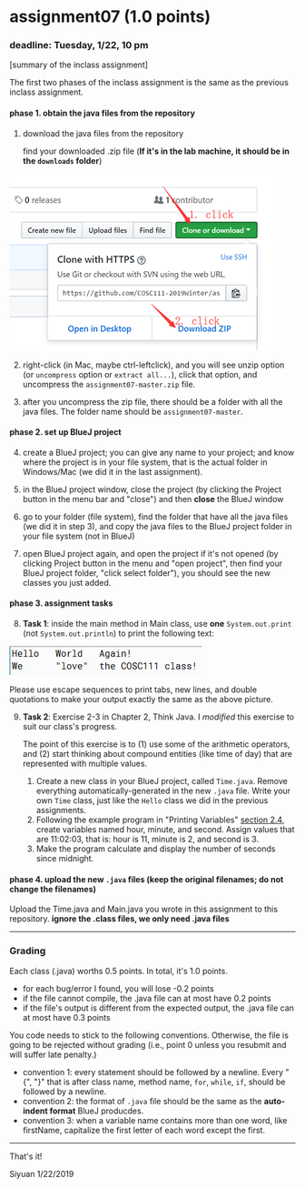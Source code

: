 # assignment07 (1.0 points)
### deadline: Tuesday, 1/22, 10 pm

[summary of the inclass assignment]

The first two phases of the inclass assignment is the same as the previous inclass assignment.

#### phase 1. obtain the java files from the repository
1. download the java files from the repository
   
   find your downloaded .zip file (**If it's in the lab machine, it should be in the ```downloads``` folder**)
   
![alt text](https://github.com/COSC111-2019Winter/assignments/blob/master/download.png "The download button in GitHub repo page")

2. right-click (in Mac, maybe ctrl-leftclick), and you will see unzip option (or ```uncompress``` option or ```extract all...```), click that option, and uncompress the ```assignment07-master.zip``` file.

3. after you uncompress the zip file, there should be a folder with all the java files. The folder name should be ```assignment07-master```.


#### phase 2. set up BlueJ project
4. create a BlueJ project; you can give any name to your project; and know where the project is in your file system, that is the actual folder in Windows/Mac (we did it in the last assignment).

5. in the BlueJ project window, close the project (by clicking the Project button in the menu bar and "close") and then **close** the BlueJ window

6. go to your folder (file system), find the folder that have all the java files (we did it in step 3), and copy the java files to the BlueJ project folder in your file system (not in BlueJ)

7. open BlueJ project again, and open the project if it's not opened (by clicking Project button in the menu and "open project", then find your BlueJ project folder, "click select folder"), you should see the new classes you just added.

#### phase 3. assignment tasks
8. **Task 1**: inside the main method in Main class, use **one** ```System.out.print``` (not ```System.out.println```) to print the following text:

![alt text](https://github.com/COSC111-2019Winter/assignments/blob/master/assignment07_01.PNG "The download button in GitHub repo page")

Please use escape sequences to print tabs, new lines, and double quotations to make your output exactly the same as the above picture.

9. **Task 2**: Exercise 2-3 in Chapter 2, Think Java. I *modified* this exercise to suit our class's progress.

   The point of this exercise is to (1) use some of the arithmetic operators, and (2) start thinking about compound entities (like time of day) that are represented with multiple values.

   1. Create a new class in your BlueJ project, called ```Time.java```. Remove everything automatically-generated in the new ```.java``` file. Write your own ```Time``` class, just like the ```Hello``` class we did in the previous assignments.
   2. Following the example program in "Printing Variables" [section 2.4](http://greenteapress.com/thinkjava6/html/thinkjava6003.html#sec22), create variables named hour, minute, and second. Assign values that are 11:02:03, that is: hour is 11, minute is 2, and second is 3.
   3. Make the program calculate and display the number of seconds since midnight.

#### phase 4. upload the new ```.java``` files (keep the original filenames; do not change the filenames)
Upload the Time.java and Main.java you wrote in this assignment to this repository.
**ignore the .class files, we only need .java files**


---
### Grading
Each class (.java) worths 0.5 points. In total, it's 1.0 points.

* for each bug/error I found, you will lose -0.2 points
* if the file cannot compile, the .java file can at most have 0.2 points
* if the file's output is different from the expected output, the .java file can at most have 0.3 points

You code needs to stick to the following conventions. Otherwise, the file is going to be rejected without grading (i.e., point 0 unless you resubmit and will suffer late penalty.)

* convention 1: every statement should be followed by a newline. Every "{", "}" that is after class name, method name, ```for```, ```while```, ```if```, should be followed by a newline.
* convention 2: the format of ```.java``` file should be the same as the **auto-indent format** BlueJ producdes.
* convention 3: when a variable name contains more than one word, like firstName, capitalize the first letter of each word except the first.


---

That's it!

Siyuan
1/22/2019
